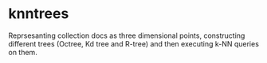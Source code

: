 # knntrees
Reprsesanting collection docs as three dimensional points, constructing different trees (Octree, Kd tree and R-tree) and then executing k-NN queries on them.
